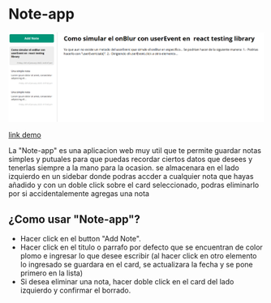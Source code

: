 # Note-app

![noteapp](./src/assets/img_note-app.png)

[link demo](https://joshuagvc.github.io/note-app)

La "Note-app" es una aplicacion web muy util que te permite guardar notas simples y putuales para que puedas recordar ciertos datos que desees y tenerlas siempre a la mano para la ocasion. se almacenara en el lado izquierdo en un sidebar donde podras accder a cualquier nota que hayas añadido y con un doble click sobre el card seleccionado, podras eliminarlo por si accidentalemente agregas una nota

## ¿Como usar "Note-app"?

- Hacer click en el button "Add Note".
- Hacer click en el titulo o parrafo por defecto que se encuentran de color plomo e ingresar lo que desee escribir (al hacer click en otro elemento lo ingresado se guardara en el card, se actualizara la fecha y se pone primero en la lista)
- Si desea eliminar una nota, hacer doble click en el card del lado izquierdo y confirmar el borrado.

